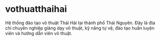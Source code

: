 # vothuatthaihai
Hệ thống đào tạo võ thuật Thái Hải tại thành phố Thái Nguyên. Đây là địa chỉ chuyên nghiệp giảng dạy võ thuật, kỹ năng tự vệ, đào tạo huấn luyện viên và hướng dẫn viên võ thuật.
